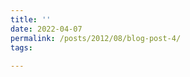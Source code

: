 ```yaml
---
title: ''
date: 2022-04-07
permalink: /posts/2012/08/blog-post-4/
tags:
  
---
```


<!-- This post will show up by default. To disable scheduling of future posts, edit `config.yml` and set `future: false`.  -->
